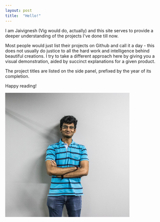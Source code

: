 ```yaml
---
layout: post
title:  "Hello!"
---
```


I am Jaivignesh (Vig would do, actually) and this site serves to provide a deeper understanding of the projects I've done till now.   
  
Most people would just list their projects on Github and call it a day - this does not usually do justice to all the hard work and intelligence behind beautiful creations. I try to take a different approach here by giving you a visual demonstration, aided by succinct explanations for a given product.    
  
The project titles are listed on the side panel, prefixed by the year of its completion.

Happy reading! 

![](assets/img/dp.jpg)